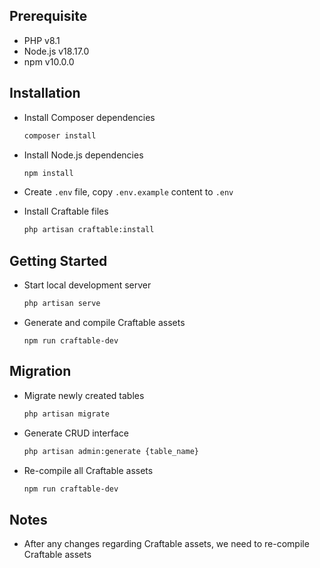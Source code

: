 
## Prerequisite

- PHP v8.1
- Node.js v18.17.0
- npm v10.0.0

## Installation

- Install Composer dependencies
	```bash
	composer install
	```

- Install Node.js dependencies
	```bash
	npm install
	```

- Create `.env` file, copy `.env.example` content to `.env`

- Install Craftable files
	```bash
	php artisan craftable:install
	```

## Getting Started

- Start local development server
	```bash
	php artisan serve
	```

- Generate and compile Craftable assets
	```
	npm run craftable-dev
	```

## Migration

- Migrate newly created tables
	```bash 
	php artisan migrate
	```

- Generate CRUD interface
	```bash
	php artisan admin:generate {table_name}
	```

- Re-compile all Craftable assets
	```bash
	npm run craftable-dev
	```

## Notes

- After any changes regarding Craftable assets, we need to re-compile Craftable assets